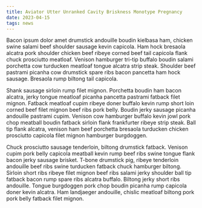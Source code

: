 ```yaml
---
title: Aviator Utter Unranked Cavity Briskness Monotype Pregnancy
date: 2023-04-15
tags: news
---
```


Bacon ipsum dolor amet drumstick andouille boudin kielbasa ham, chicken swine salami beef shoulder sausage kevin capicola.  Ham hock bresaola alcatra pork shoulder chicken beef ribeye corned beef tail capicola flank chuck prosciutto meatloaf.  Venison hamburger tri-tip buffalo boudin salami porchetta cow turducken meatloaf tongue alcatra strip steak.  Shoulder beef pastrami picanha cow drumstick spare ribs bacon pancetta ham hock sausage.  Bresaola rump biltong tail capicola.

Shank sausage sirloin rump filet mignon.  Porchetta boudin ham bacon alcatra, jerky tongue meatloaf picanha pancetta pastrami fatback filet mignon.  Fatback meatloaf cupim ribeye doner buffalo kevin rump short loin corned beef filet mignon beef ribs pork belly.  Boudin jerky sausage picanha andouille pastrami cupim.  Venison cow hamburger buffalo kevin jowl pork chop meatball boudin fatback sirloin flank frankfurter ribeye strip steak.  Ball tip flank alcatra, venison ham beef porchetta bresaola turducken chicken prosciutto capicola filet mignon hamburger burgdoggen.

Chuck prosciutto sausage tenderloin, biltong drumstick fatback.  Venison cupim pork belly capicola meatball kevin rump beef ribs swine tongue flank bacon jerky sausage brisket.  T-bone drumstick pig, ribeye tenderloin andouille beef ribs swine turducken fatback chuck hamburger biltong.  Sirloin short ribs ribeye filet mignon beef ribs salami jerky shoulder ball tip fatback bacon rump spare ribs alcatra buffalo.  Biltong jerky short ribs andouille.  Tongue burgdoggen pork chop boudin picanha rump capicola doner kevin alcatra.  Ham landjaeger andouille, chislic meatloaf biltong pork pork belly fatback filet mignon.